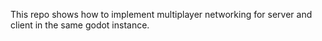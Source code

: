 This repo shows how to implement multiplayer networking for server and client in the same godot instance.
